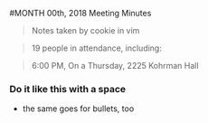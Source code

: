 #MONTH 00th, 2018 Meeting Minutes
> Notes taken by cookie in vim

> 19 people in attendance, including: 

> 6:00 PM, On a Thursday, 2225 Kohrman Hall

### Do it like this with a space

* the same goes for bullets, too
